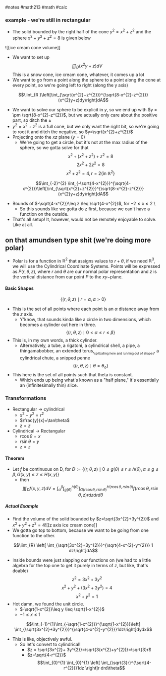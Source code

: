 #notes #math213 #math #calc

### example - we're still in rectangular
- The solid bounded by the right half of the cone $y^{2}=x^{2}+z^{2}$ and the sphere $x^{2}+y^{2}+z^{2}=8$ is given below

![[ice cream cone volume]]
- We want to set up $$\iiint_{D}(x^{2}y + z)dV$$
  This is a snow cone, ice cream cone, whatever, it comes up a lot
- We want to go from a point along the sphere to a point along the cone at every point, so we're going left to right (along the y axis)

$$\iint_{R }\left[\int_{\sqrt{x^{2}+z^{2}}}^{\sqrt{8-x^{2}-z^{2}}}(x^{2}y+z)dy\right]dA$$
- We want to solve our sphere to be explicit in $y$, so we end up with $y = \pm \sqrt{8-x^{2}-z^{2}}$, but we actually only care about the positive part, so ditch the $\pm$ 
- $y^{2} = x^{2}+z^{2}$ is a full cone, but we only want the right bit, so we're going to root it and ditch the negative, so $y=\sqrt{x^{2}+z^{2}}$
- Projecting onto the $xz$ plane ($y=0$)
	- We're going to get a circle, but it's not at the max radius of the sphere, so we gotta solve for that 
$$x^{2}+ (x^{2}+z^{2})+z^{2}= 8$$
$$2x^{2}+2z^{2}= 8$$
$$x^{2}+z^{2}=4, r=2 \{\text{in }\mathbb{R}^{2}\}$$

$$\int_{-2}^{2} \int_{-\sqrt{4-x^{2}}}^{\sqrt{4-x^{2}}}\left[\int_{\sqrt{x^{2}+z^{2}}}^{\sqrt{8-x^{2}-z^{2}}}(x^{2}y+z)dy\right]dA$$

- Bounds of $-\sqrt{4-x^{2}}\leq z \leq \sqrt{4-x^{2}}$, for $-2 \leq x \leq 2$ \
	- So this sounds like we gotta do $z$ first, because we can't have a function on the outside.
- That's all setup! It, however, would not be remotely enjoyable to solve. Like at all.


## on that amundsen type shit (we're doing more polar)
- Polar is for a function in $\mathbb{R}^{2}$ that assigns values to $r+\theta$, if we need $\mathbb{R}^{3}$, we will use the Cylindrical Coordinate Systems. Points will be expressed as $P(r,\theta,z)$, where $r$ and $\theta$ are our normal polar representation and $z$ is the vertical distance from our point $P$ to the $xy-$plane. 
#### Basic Shapes
$$\{(r,\theta,z) \mid r = \alpha, \alpha > 0\}$$
- This is the set of all points where each point is an $\alpha$ distance away from the $z$ axis.
	- Y'know, that sounds kinda like a circle in two dimensions, which becomes a cylinder out here in three.
$$\{(r,\theta,z) \mid 0 < \alpha \leq r \leq \beta\}$$
- This is, in my own words, a thick cylinder.
	- Alternatively, a tube, a rigatoni, a cylindrical shell, a pipe, a thingamabobber, an extended torus,<sub><sub>spitballing here and running out of shapes</sub></sub>, a cylindrical chute, a snipped penne
$$\{(r,\theta,z) \mid \theta = \theta_{o}\}$$
- This here is the set of all points such that theta is constant.
	- Which ends up being what's known as a "half plane," it's essentially an (infinitesimally thin) slice.

### Transformations
- Rectangular $\to$ cylindrical
	- $x^{2}+y^{2}=r^{2}$
	- $\frac{y}{x}=\tan\theta$
	- $z=z$
- Cylindrical $\to$ Rectangular
	- $r\cos\theta=x$
	- $r\sin\theta = y$
	- $z=z$


#### Theorem
- Let $f$ be continuous on D, for $D:= \{(r,\theta,z) \mid 0 \leq g(\theta) \leq r \leq h(\theta), \alpha \leq g \leq \beta, G(x,y) \leq z \leq H(x,y)\}$
	- then
$$\iiint_{D}f(x,y,z)dV = \int_{\alpha}^{\beta} \int_{g(\theta)}^{h(\theta)} \int_{G(r\cos\theta,r\sin\theta)}^{H(r\cos\theta,r\sin\theta)} f(r\cos\theta,r\sin\theta,z)r dzdrd\theta$$

##### Actual Example
- Find the volume of the solid bounded by $z=\sqrt{3x^{2}+3y^{2}}$ and $x^{2}+y^{2}+z^{2}=4$![[z axis ice cream cone]]
- We gotta go top to bottom, because we want to be going from one function to the other.

$$\iint_{R} \left[ \int_{\sqrt{3x^{2}+3y^{2}}}^{\sqrt{4-x^{2}-y^{2}}} 1 dz\right]dA$$
- Inside bounds were just slapping our functions on (we had to a little algebra for the top one to get it purely in terms of $z$, but like, that's doable) $$z^{2}= 3x^{2}+3y^{2}$$ $$x^{2}+y^{2}+ (3x^{2}+3y^{2})=4$$$$x^{2}+y^{2}=1$$
- Hot damn, we found the unit circle.
	- $-\sqrt{1-x^{2}}\leq y \leq \sqrt{1-x^{2}}$
	- $-1 \leq x \leq 1$

$$\int_{-1}^{1}\int_{-\sqrt{1-x^{2}}}^{\sqrt{1-x^{2}}}\left[ \int_{\sqrt{3x^{2}+3y^{2}}}^{\sqrt{4-x^{2}-y^{2}}}1dz\right]dydx$$
- This is like, objectively awful.
	- So let's convert to cylindrical!
		- $z = \sqrt{3x^{2}+ 3y^{2}}=\sqrt{3(x^{2}+y^{2})}=\sqrt{3}r$
		- $z=\sqrt{4-r^{2}}$
$$\int_{0}^{1} \int_{0}^{1} \left[ \int_{\sqrt{3}r}^{\sqrt{4-r^{2}}}1dz \right]r drd\theta$$
